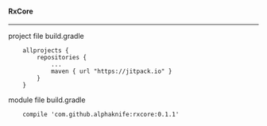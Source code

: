 #### RxCore
----

project file build.gradle
```
	allprojects {
		repositories {
			...
			maven { url "https://jitpack.io" }
		}
	}
```

module file build.gradle

```
    compile 'com.github.alphaknife:rxcore:0.1.1'
```